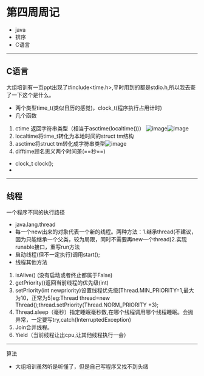 # 第四周周记
- java
- 排序
- C语言

---
## C语言
大组培训有一页ppt出现了#include<time.h>,平时用到的都是stdio.h,所以我去查了一下这个是什么。
- 两个类型time_t(类似日历的感觉)，clock_t(程序执行占用计时)
- 几个函数
1. ctime 返回字符串类型（相当于asctime(localtime())）
 ![image](https://note.youdao.com/yws/public/resource/6a6f9c86b9bffcca05b0a7569a282cf5/xmlnote/02249A7F40474A4D9CB76D25396233E6/678)![image](https://note.youdao.com/yws/public/resource/6a6f9c86b9bffcca05b0a7569a282cf5/xmlnote/DE40426EC1F043CF8EEA1647123B987F/677)
2. localtime将time_t转化为本地时间的struct tm结构
3. asctime将struct tm转化成字符串类型![image](https://note.youdao.com/yws/public/resource/6a6f9c86b9bffcca05b0a7569a282cf5/xmlnote/A362C5C52AA448C7BC4C53BF188C6995/687)
4. difftime顾名思义两个时间差(==秒==)
- clock_t clock();
-

---
## 线程
一个程序不同的执行路径
- java.lang.thread
- 每一个new出来的对象代表一个新的线程。两种方法：1.继承thread(不建议，因为只能继承一个父类，较为局限，同时不需要再new一个thread)2.实现runable接口，重写run方法
- 启动线程(但不一定执行)调用start();
- 线程其他方法
1. isAlive() (没有启动或者终止都属于False)
2. getPriority()返回当前线程的优先级(int)
3. setPriority(int newpriority)设置线程优先级[Thread.MIN_PRIORITY=1,最大为10，正常为5]eg:Thread thread=new Thread();thread.setPriority(Thread.NORM_PRIORITY +3);
4. Thread.sleep（毫秒）指定睡眠毫秒数,在哪个线程调用哪个线程睡眠。会抛异常，一定要写try,catch(InterruptedException)
5. Join合并线程。
6. Yield（当前线程让出cpu,让其他线程执行一会）

---
算法
- 大组培训虽然听是听懂了，但是自己写程序又找不到头绪